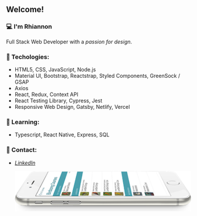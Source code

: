 ## Welcome! 


### 💻 I'm Rhiannon
  Full Stack Web Developer with a *passion for design*.<br/>
### 🌴 Techologies: 
  - HTML5, CSS, JavaScript, Node.js    
  - Material UI, Bootstrap, Reactstrap, Styled Components, GreenSock / GSAP
  - Axios
  - React, Redux, Context API
  - React Testing Library, Cypress, Jest
  - Responsive Web Design, Gatsby, Netlify, Vercel

### 🌺 Learning:
  - Typescript, React Native, Express, SQL

### 🥥 Contact:
  - *[LinkedIn](https://www.linkedin.com/in/rhiannon-stanford-35144973/)*



       <img src="iphone.png"
       alt="iphone"
       width="500" />


<!--
**Qirhi/Qirhi** is a ✨ _special_ ✨ repository because its `README.md` (this file) appears on your GitHub profile.

Here are some ideas to get you started:

- 🔭 I’m currently working on ...
- 🌱 I’m currently learning ...
- 👯 I’m looking to collaborate on ...
- 🤔 I’m looking for help with ...
- 💬 Ask me about ...
- 📫 How to reach me: ...
- 😄 Pronouns: ...
- ⚡ Fun fact: ...
-->

